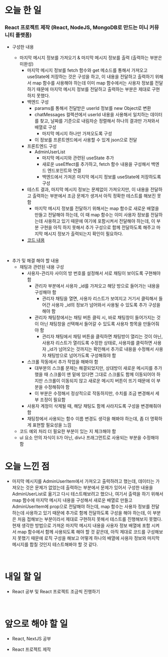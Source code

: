 # 오늘 한 일

### React 프로젝트 제작 (React, NodeJS, MongoDB로 만드는 미니 커뮤니티 플랫폼)

- 구성한 내용

  - 마지막 메시지 정보를 가져오기 & 마지막 메시지 정보를 출력 (출력하는 부분은 미완성)
    - 마지막 메시지 정보를 fetch 함수와 get 메소드를 통해서 가져오고 useState에 저장하는 것은 구성을 하고, 이 내용을 전달하고 출력하기 위해서 map 함수를 사용해야 하는데 이미 map 함수에서는 사용자 정보를 전달하기 때문에 마지막 메시지 정보를 전달하고 출력하는 부분은 제대로 구현하지 못했다.
    - 백엔드 구성
      - params를 통해서 전달받은 userId 정보를 new Object로 변환
      - chatMessages 컬렉션에서 userId 내용을 사용해서 일치하는 데이터를 찾고, 날짜를 기준으로 내림차순 정렬해서 하나의 결과만 가져와서 배열로 구성
        - 마지막 메시지 하나만 가져오도록 구성
      - 이 정보를 프론트엔드에서 사용할 수 있게 json으로 전달
    - 프론트엔드 구성
      - AdminUserList
        - 마지막 메시지와 관련된 useState 추가
        - 새로운 useEffect를 추가하고, fetch 함수 내용을 구성해서 백엔드 엔드포인트와 연결
        - 백엔드에서 가져온 마지막 메시지 정보를 useState에 저장하도록 구성
    - 테스트 결과, 마지막 메시지 정보는 문제없이 가져오지만, 이 내용을 전달하고 출력하는 부분에서 조금 문제가 생겨서 아직 정확한 테스트를 해보진 못함
      - 마지막 메시지 정보를 전달하기 위해서는 map 함수로 새로운 배열을 만들고 전달해야 하는데, 이 때 map 함수는 이미 사용자 정보를 전달하는데 사용하고 있기 때문에 여기에 포함시켜서 전달해야 하는데, 이 부분 구현을 아직 하지 못해서 추가 구성으로 함께 전달하도록 해주고 마지막 메시지 정보가 출력되는지 확인이 필요하다.
    - [코드 내용](https://github.com/jeongsangtae/mini-community-platform/commit/4c420a2b3704c03fe082d71c340b8f2e35b3b495)

<br />

- 추가 및 해결 해야 할 내용
  - 채팅과 관련된 내용 구성
    - 사용자-관리자 사이의 방 번호를 설정해서 서로 채팅이 보이도록 구현해야 함
      - 관리자 부분에서 사용자 \_id를 가져오고 해당 방으로 들어가는 내용을 구성해야 함
        - 관리자 채팅을 열면, 사용자 리스트가 보여지고 거기서 클릭해서 들어간 사용자 \_id의 정보가 넘어와서 사용될 수 있도록 추가 구성을 해야 함
      - 관리자 채팅창에서는 채팅 버튼 클릭 시, 바로 채팅창이 들어가지는 것이 아닌 채팅창을 선택해서 들어갈 수 있도록 사용자 항목을 만들어줘야 함
        - 관리자 채팅에서 채팅 버튼을 클릭하면 채팅방이 열리는 것이 아닌, 사용자 리스트가 열리도록 수정한 상태로, 사용자를 클릭하면 사용자 \_id가 넘어오는 것까지는 확인해서 추가로 내용을 수정해서 사용자 채팅방으로 넘어가도록 구성해줘야 함
    - 스크롤 작동에서 추가 작업을 해봐야 함
      - 대부분의 스크롤 문제는 해결되었지만, 상대방이 새로운 메시지를 추가했을 때 스크롤이 맨 밑에 있다면 그대로 스크롤도 함께 이동되어야 하지만 스크롤이 이동되지 않고 새로운 메시지 버튼이 뜨기 때문에 이 부분을 수정해줘야 함
      - 이 부분은 수정해서 정상적으로 작동하지만, 수치를 조금 변경해서 세부 조정이 필요함
    - 사용자 계정이 삭제될 때, 해당 채팅도 함께 사라지도록 구성을 변경해줘야 함
    - 채팅창에서 사용되는 함수 이름 변경도 생각을 해봐야 하는데, 좀 더 명확하게 표현할 필요성을 느낌
  - 코드 예외 처리 더 필요한 부분이 있는 지 체크해야 함
  - ul 요소 안의 자식이 li가 아닌, div나 프래그먼트로 사용되는 부분을 수정해야 함

# 오늘 느낀 점

- 마지막 메시지를 AdminUserItem에서 가져오고 출력하려고 했는데, 데이터는 가져오는 것은 문제가 없었는데 출력하는 부분에서 문제가 있어서 구성한 내용을 AdminUserList로 옮기고 다시 테스트해보려고 했으나, 여기서 출력을 하기 위해서 map 함수에 마지막 메시지 내용을 구성해서 새로운 배열로 만들고 AdminUserItem에 prop으로 전달해야 하는데, map 함수는 사용자 정보를 전달하는데 사용하고 있기 때문에 추가로 함께 전달하도록 구성을 해야 하는데, 이 부분은 처음 접해보는 부분이라서 제대로 구현하지 못해서 테스트를 진행해보지 못했다. 현재 생각한 방법으로 가져온 마지막 메시지 내용을 사용자 정보 배열에 포함 시켜서 map 함수에서 함께 사용되도록 해야 할 것 같은데, 아직 제대로 코드를 구성해보지 못했기 때문에 로직 구성을 해보고 어떻게 하나의 배열에 사용자 정보와 마지막 메시지를 합칠 것인지 테스트해봐야 할 것 같다.

<br />

# 내일 할 일

- React 공부 및 React 프로젝트 조금씩 진행하기

<br />

# 앞으로 해야 할 일

- React, NextJS 공부

- React 프로젝트 제작
